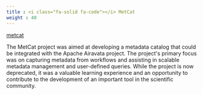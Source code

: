 ```yaml
---
title : <i class="fa-solid fa-code"></i> MetCat
weight : 40
---
```


<i class="fab fa-github mr-1"></i> [metcat](https://code.google.com/archive/a/apache-extras.org/p/metcat)<br/>

The MetCat project was aimed at developing a metadata catalog that could be integrated with the Apache Airavata project. The project's primary focus was on capturing metadata from workflows and assisting in scalable metadata management and user-defined queries. While the project is now deprecated, it was a valuable learning experience and an opportunity to contribute to the development of an important tool in the scientific community. 
